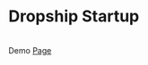<h1>Dropship Startup</h1>
</br>
Demo <a target="_blank" href="https://dropship-app.netlify.com/">Page</a>
